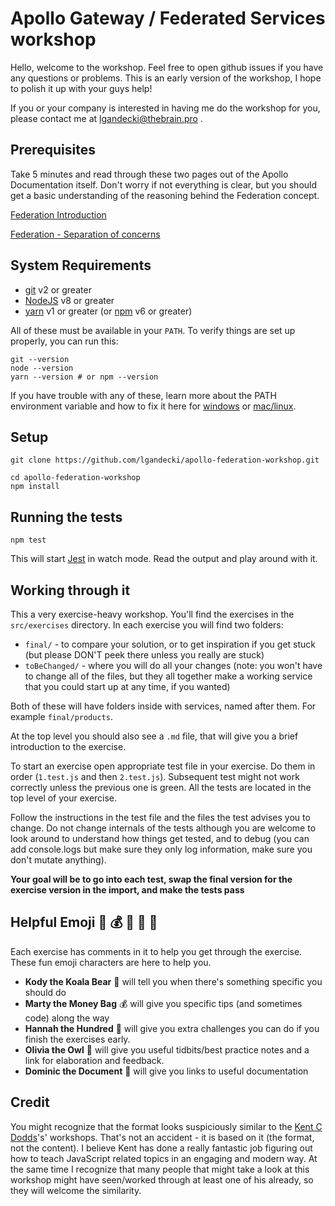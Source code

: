 # Apollo Gateway / Federated Services workshop

Hello, welcome to the workshop. Feel free to open github issues if you have any questions or problems. This is an early version of the workshop, I hope to polish it up with your guys help!

If you or your company is interested in having me do the workshop for you, please contact me at lgandecki@thebrain.pro .

## Prerequisites

Take 5 minutes and read through these two pages out of the Apollo Documentation itself. Don't worry if not everything is clear, but you should get a basic understanding of the reasoning behind the Federation concept.

[Federation Introduction](https://www.apollographql.com/docs/apollo-server/federation/introduction/)

[Federation - Separation of concerns](https://www.apollographql.com/docs/apollo-server/federation/concerns/)



## System Requirements

- [git][git] v2 or greater
- [NodeJS][node] v8 or greater
- [yarn][yarn] v1 or greater (or [npm][npm] v6 or greater)

All of these must be available in your `PATH`. To verify things are set up properly, you can run this:

```shell
git --version
node --version
yarn --version # or npm --version
```

If you have trouble with any of these, learn more about the PATH environment variable and how to fix it here for [windows][win-path] or [mac/linux][mac-path].

## Setup

```shell
git clone https://github.com/lgandecki/apollo-federation-workshop.git

cd apollo-federation-workshop
npm install
```


## Running the tests

```shell
npm test
```

This will start [Jest](http://facebook.github.io/jest) in watch mode. Read the output and play around with it.


## Working through it

This a very exercise-heavy workshop. You'll find the exercises in the
`src/exercises` directory. In each exercise you will find two folders:

- `final/` - to compare your solution, or to get inspiration if you get stuck (but please DON'T peek there unless you really are stuck)
- `toBeChanged/` -  where you will do all your changes (note: you won't have to change all of the files, but they all together make a working service that you could start up at any time, if you wanted)

Both of these will have folders inside with services, named after them. For example `final/products`.

At the top level you should also see a `.md` file, that will give you a brief introduction to the exercise.

To start an exercise open appropriate test file in your exercise. Do them in order (`1.test.js` and then `2.test.js`). Subsequent test might not work correctly unless the previous one is green. All the tests are located in the top level of your exercise.

Follow the instructions in the test file and the files the test advises you to change. Do not change internals of the tests although you are welcome to look around to understand how things get tested, and to debug (you can add console.logs but make sure they only log information, make sure you don't mutate anything).  

**Your goal will be to go into each test, swap the final version for the
exercise version in the import, and make the tests pass**

## Helpful Emoji 🐨 💰 💯 🦉 📜 

Each exercise has comments in it to help you get through the exercise. These fun
emoji characters are here to help you.

- **Kody the Koala Bear** 🐨 will tell you when there's something specific you should do
- **Marty the Money Bag** 💰 will give you specific tips (and sometimes code) along the way
- **Hannah the Hundred** 💯 will give you extra challenges you can do if you finish the exercises early.
- **Olivia the Owl** 🦉 will give you useful tidbits/best practice notes and a link for elaboration and feedback.
- **Dominic the Document** 📜 will give you links to useful documentation


## Credit

You might recognize that the format looks suspiciously similar to the [Kent C Dodds](https://kentcdodds.com/)'s' workshops. That's not an accident - it is based on it (the format, not the content). I believe Kent has done a really fantastic job figuring out how to teach JavaScript related topics in an engaging and modern way. At the same time I recognize that many people that might take a look at this workshop might have seen/worked through at least one of his already, so they will welcome the similarity. 


[npm]: https://www.npmjs.com/
[node]: https://nodejs.org
[git]: https://git-scm.com/
[yarn]: https://yarnpkg.com/
[win-path]: https://www.howtogeek.com/118594/how-to-edit-your-system-path-for-easy-command-line-access/
[mac-path]: http://stackoverflow.com/a/24322978/971592

